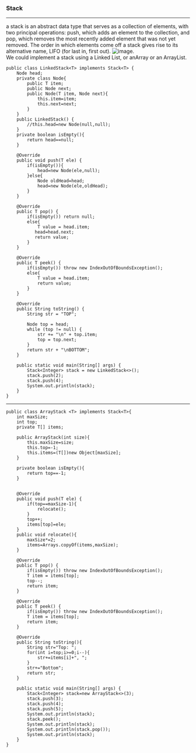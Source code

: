 ### Stack
---
a stack is an abstract data type that serves as a collection of elements, with two
principal operations: push, which adds an element to the collection, and pop, which removes the
most recently added element that was not yet removed. The order in which elements come off a
stack gives rise to its alternative name, LIFO (for last in, first out). 
![image](https://user-images.githubusercontent.com/88880169/222900089-f000e445-5294-4ebc-9937-89fd9938f6a7.png).  
We could implement a stack using a Linked List, or anArray or an ArrayList.  
```
public class LinkedStack<T> implements Stack<T> {
    Node head;
    private class Node{
        public T item;
        public Node next;
        public Node(T item, Node next){
            this.item=item;
            this.next=next;
        }
    }
    public LinkedStack() {
        //this.head=new Node(null,null);
    }
    private boolean isEmpty(){
        return head==null;
    }

    @Override
    public void push(T ele) {
        if(isEmpty()){
            head=new Node(ele,null);
        }else{
            Node oldHead=head;
            head=new Node(ele,oldHead);
        }
    }

    @Override
    public T pop() {
        if(isEmpty()) return null;
        else{
            T value = head.item;
           head=head.next;
           return value;
        }
    }

    @Override
    public T peek() {
        if(isEmpty()) throw new IndexOutOfBoundsException();
        else{
            T value = head.item;
            return value;
        }
    }

    @Override
    public String toString() {
        String str = "TOP";

        Node top = head;
        while (top != null) {
            str += "\n" + top.item;
            top = top.next;
        }
        return str + "\nBOTTOM";
    }

    public static void main(String[] args) {
        Stack<Integer> stack = new LinkedStack<>();
        stack.push(2);
        stack.push(4);
        System.out.println(stack);
    }
}
```
---
```
public class ArrayStack <T> implements Stack<T>{
    int maxSize;
    int top;
    private T[] items;

    public ArrayStack(int size){
        this.maxSize=size;
        this.top=-1;
        this.items=(T[])new Object[maxSize];
    }

    private boolean isEmpty(){
        return top==-1;
    }


    @Override
    public void push(T ele) {
        if(top==maxSize-1){
            relocate();
        }
        top++;
        items[top]=ele;
    }
    public void relocate(){
        maxSize*=2;
        items=Arrays.copyOf(items,maxSize);
    }

    @Override
    public T pop() {
        if(isEmpty()) throw new IndexOutOfBoundsException();
        T item = items[top];
        top--;
        return item;
    }

    @Override
    public T peek() {
        if(isEmpty()) throw new IndexOutOfBoundsException();
        T item = items[top];
        return item;
    }

    @Override
    public String toString(){
        String str="Top: ";
        for(int i=top;i>=0;i--){
            str+=items[i]+", ";
        }
        str+="Bottom";
        return str;
    }

    public static void main(String[] args) {
        Stack<Integer> stack=new ArrayStack<>(3);
        stack.push(3);
        stack.push(4);
        stack.push(5);
        System.out.println(stack);
        stack.peek();
        System.out.println(stack);
        System.out.println(stack.pop());
        System.out.println(stack);
    }
}
```
